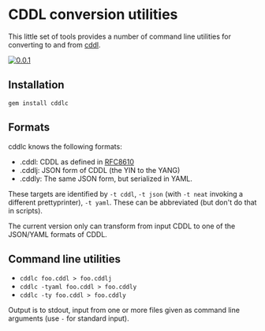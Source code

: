 # CDDL conversion utilities

This little set of tools provides a number of command line utilities
for converting to and from [cddl][RFC8610].

[![0.0.1](https://badge.fury.io/rb/cddlc.svg)](http://badge.fury.io/rb/cddlc)

## Installation

`gem install cddlc`

## Formats

cddlc knows the following formats:

* .cddl: CDDL as defined in [RFC8610][]
* .cddlj: JSON form of CDDL (the YIN to the YANG)
* .cddly: The same JSON form, but serialized in YAML.

[RFC8610]: http://tools.ietf.org/html/rfc8610

These targets are identified by `-t cddl`, `-t json` (with `-t neat` invoking
a different prettyprinter), `-t yaml`.  These can be abbreviated (but
don't do that in scripts).

The current version only can transform from input CDDL to one of the
JSON/YAML formats of CDDL.

## Command line utilities

* `cddlc foo.cddl > foo.cddlj`
* `cddlc -tyaml foo.cddl > foo.cddly`
* `cddlc -ty foo.cddl > foo.cddly`

Output is to stdout, input from one or more files given as command line
arguments (use `-` for standard input).
